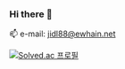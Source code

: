 ### Hi there 👋

<!--
**Yoon-Suji/Yoon-Suji** is a ✨ _special_ ✨ repository because its `README.md` (this file) appears on your GitHub profile.

Here are some ideas to get you started:

- 🔭 I’m currently working on ...
- 🌱 I’m currently learning ...
- 👯 I’m looking to collaborate on ...
- 🤔 I’m looking for help with ...
- 💬 Ask me about ...
- 📫 How to reach me: ...
- 😄 Pronouns: ...
- ⚡ Fun fact: ...
-->
📫 e-mail: jidl88@ewhain.net

[![Solved.ac
프로필](http://mazassumnida.wtf/api/v2/generate_badge?boj=ysgg5045)](https://solved.ac/ysgg5045)

